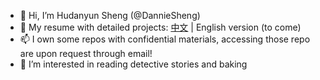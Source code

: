 - 👋 Hi, I’m Hudanyun Sheng (@DannieSheng)
- 🧾 My resume with detailed projects: [中文](https://github.com/DannieSheng/DannieSheng.github.io/blob/main/简历.md) | English version (to come)
- 📫 I own some repos with confidential materials, accessing those repo are upon request through email!
- 👀 I’m interested in reading detective stories and baking




<!---
- 💞️ I’m looking to collaborate on ...
- 
DannieSheng/DannieSheng is a ✨ special ✨ repository because its `README.md` (this file) appears on your GitHub profile.
You can click the Preview link to take a look at your changes.
[查看我的简历](https://github.com/DannieSheng/DannieSheng.github.io/blob/main/简历.md)
--->

